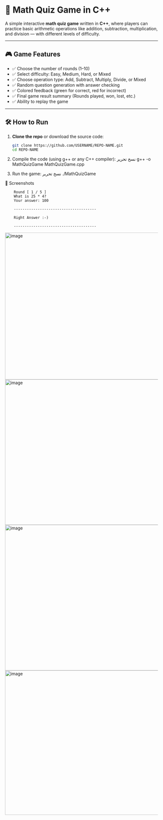 # 🧠 Math Quiz Game in C++

A simple interactive **math quiz game** written in **C++**, where players can practice basic arithmetic operations like addition, subtraction, multiplication, and division — with different levels of difficulty.

---

## 🎮 Game Features

- ✅ Choose the number of rounds (1–10)
- ✅ Select difficulty: Easy, Medium, Hard, or Mixed
- ✅ Choose operation type: Add, Subtract, Multiply, Divide, or Mixed
- ✅ Random question generation with answer checking
- ✅ Colored feedback (green for correct, red for incorrect)
- ✅ Final game result summary (Rounds played, won, lost, etc.)
- ✅ Ability to replay the game

---

## 🛠️ How to Run

1. **Clone the repo** or download the source code:
   ```bash
   git clone https://github.com/USERNAME/REPO-NAME.git
   cd REPO-NAME
2.  Compile the code (using g++ or any C++ compiler):
نسخ
تحرير
g++ -o MathQuizGame MathQuizGame.cpp


3.  Run the game:
نسخ
تحرير
./MathQuizGame

📸 Screenshots

        Round [ 1 / 5 ]
        What is 25 * 4?
        Your answer: 100

        --------------------------------------

        Right Answer :-)

        --------------------------------------


<img width="958" height="482" alt="image" src="https://github.com/user-attachments/assets/90bd9fa5-1999-43cd-8d0d-56f2612a299e" />

<img width="958" height="477" alt="image" src="https://github.com/user-attachments/assets/3eab6adc-6fc4-4b97-a418-b9ebb3f3afad" />

<img width="958" height="478" alt="image" src="https://github.com/user-attachments/assets/6bfb7e04-07cd-4f61-9107-23c3163555c2" />

<img width="958" height="474" alt="image" src="https://github.com/user-attachments/assets/cb4e90a8-2cf6-4513-8ae4-45a01459c2ae" />



